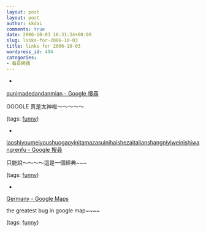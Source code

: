```yaml
---
layout: post
layout: post
author: kkdai
comments: true
date: 2006-10-03 16:31:24+00:00
slug: links-for-2006-10-03
title: links for 2006-10-03
wordpress_id: 494
categories:
- 每日網摘
---
```



	
  * 
		

[qunimadedandanmian - Google 搜尋](http://www.google.com.tw/search?hl=zh-TW&q=qunimadedandanmian&btnG=%E6%90%9C%E5%B0%8B&meta=)


		

GOOGLE 真是太神啦～～～～～


		

(tags: [funny](http://del.icio.us/kkdai/funny))


	

	
  * 
		

[laoshiyoumeiyoushuogaoyinitamazasuinihaishezaitalianshangniyiweinishiwangrenfu - Google 搜尋](http://www.google.com.tw/search?hl=zh-TW&q=laoshiyoumeiyoushuogaoyinitamazasuinihaishezaitalianshangniyiweinishiwangrenfu&meta=)


		

只能說～～～～這是一個經典~~~


		

(tags: [funny](http://del.icio.us/kkdai/funny))


	

	
  * 
		

[Germany - Google Maps](http://maps.google.com/maps?hl=en&t=k&q=Germany&ie=UTF8&z=18&ll=48.857699,10.205451&spn=0.002404,0.006738&om=1)


		

the greatest bug in google map~~~~


		

(tags: [funny](http://del.icio.us/kkdai/funny))


	


